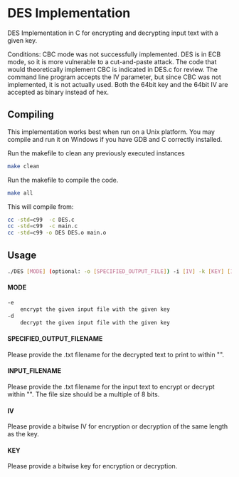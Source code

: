 # DES Implementation

DES Implementation in C for encrypting and decrypting input text with a given key.

Conditions:
CBC mode was not successfully implemented. DES is in ECB mode, so it is more vulnerable to a cut-and-paste attack.
The code that would theoretically implement CBC is indicated in DES.c for review.
The command line program accepts the IV parameter, but since CBC was not implemented, it is not actually used.
Both the 64bit key and the 64bit IV are accepted as binary instead of hex.

## Compiling
This implementation works best when run on a Unix platform. You may compile and run it on Windows if you have GDB and C correctly installed.

Run the makefile to clean any previously executed instances
```bash
make clean
```

Run the makefile to compile the code.
```bash
make all
```

This will compile from:
```bash
cc -std=c99  -c DES.c
cc -std=c99  -c main.c
cc -std=c99 -o DES DES.o main.o
```

## Usage

```bash
./DES [MODE] (optional: -o [SPECIFIED_OUTPUT_FILE]) -i [IV] -k [KEY] [INPUT_FILENAME]
```
#### MODE

```bash
-e 
    encrypt the given input file with the given key
-d
    decrypt the given input file with the given key
```

#### SPECIFIED_OUTPUT_FILENAME

Please provide the .txt filename for the decrypted text to print to within "".

#### INPUT_FILENAME

Please provide the .txt filename for the input text to encrypt or decrypt within "".
The file size should be a multiple of 8 bits.

#### IV

Please provide a bitwise IV for encryption or decryption of the same length as the key.

#### KEY

Please provide a bitwise key for encryption or decryption.
